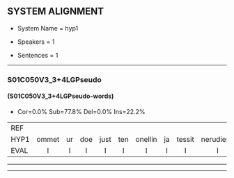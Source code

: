 
## SYSTEM ALIGNMENT

- System Name = hyp1

- Speakers = 1

- Sentences = 1

---

### S01C050V3_3+4LGPseudo

#### (S01C050V3_3+4LGPseudo-words)

- Cor=0.0%	Sub=77.8%	Del=0.0%	Ins=22.2%

|  |  |  |  |  |  |  |  |  |  |  |  |  |  |  |  |  |  |  |  |  |  |  |  |  |  |  |  |  |  |  |  |  |  |  |  |  |  |  |  |  |  |  |  |  |  |  |  |  |  |  |  |  |  |  |  |  |  |  |  |  |  |  |  |  |  |  |  |  |  |  |  |  |
|:--- |:---:|:---:|:---:|:---:|:---:|:---:|:---:|:---:|:---:|:---:|:---:|:---:|:---:|:---:|:---:|:---:|:---:|:---:|:---:|:---:|:---:|:---:|:---:|:---:|:---:|:---:|:---:|:---:|:---:|:---:|:---:|:---:|:---:|:---:|:---:|:---:|:---:|:---:|:---:|:---:|:---:|:---:|:---:|:---:|:---:|:---:|:---:|:---:|:---:|:---:|:---:|:---:|:---:|:---:|:---:|:---:|:---:|:---:|:---:|:---:|:---:|:---:|:---:|:---:|:---:|:---:|:---:|:---:|:---:|:---:|:---:|:---:|
| REF |  |  |  |  |  |  |  |  |  |  |  |  |  |  |  |  | ometuif | toejietsen | oonwijlen | jattesiet | nurudien | stoenydaas | deuveltek | * | juitonie | gevijdel | sidowaan | spekkeraai | wachteniek | * | * | verpierik | nappegreeuw | mantaroen | schielendaspen | crobeklunker | kabbestepen | * | verwarig | ooiebiekje | * | fandelig | * | jalekrewen | smoralij | * | zeekvlachine | kanaroe | toineetlijgen | * | * | meitsegrok | kantelogsten | * | ondermind | * | choporatie | zennebral | * | * | ijraspangen | blottenduuf | * | * | girdofhaalder | tobbermoeit | * | poentalschouden | havedil | verbrakkertje | gerauwejaak | hapeneren |
| HYP1 | ommet | ur | doe | just | ten | onellin | ja | tessit | nerudienv | stunyadas | der | vettel | dek | yestoni | yuv | vedel | ci | doan | sprikerai | wachtti | tennik | verpierk | na | perécreo | man | tarroeen | schillen | daspen | korberkluren | kabes | tepunt | verwarring | oibink | piekje | van | de | ling | ja | jallekreeuwen | s | moral | li | zekvanchine | kanru | tontenliinen | met | meter | hok | kantel | o | ogsten | onderme | mint | shocoporati | sinnen | barel | is | erraspangen | blootden | def | ga | girdof | ha | def | tobermoit | pun | pndollasgouden | hevendil | verbrakertje | gerauw | wejak | happenneren |
| EVAL | I | I | I | I | I | I | I | I | I | I | I | I | I | I | I | I | S | S | S | S | S | S | S | S | S | S | S | S | S | S | S | S | S | S | S | S | S | S | S | S | S | S | S | S | S | S | S | S | S | S | S | S | S | S | S | S | S | S | S | S | S | S | S | S | S | S | S | S | S | S | S | S |
---

---
